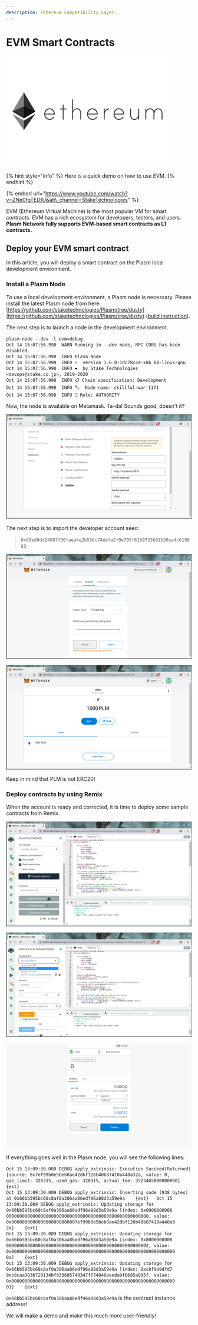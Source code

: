 ```yaml
---
description: Ethereum Compatibility Layer.
---
```


# EVM Smart Contracts

![](../.gitbook/assets/what-is-ethereum-logo-big.o.png)

{% hint style="info" %}
Here is  a quick demo on how to use  EVM.
{% endhint %}

{% embed url="https://www.youtube.com/watch?v=ZNe0fgTEDtU&ab\_channel=StakeTechnologies" %}

EVM \(Ethereum Virtual Machine\) is the most popular VM for smart contracts. EVM has a rich ecosystem for developers, testers, and users. **Plasm Network fully supports EVM-based smart contracts as L1 contracts.**

## Deploy your EVM smart contract

In this article, you will deploy a smart contract on the Plasm local development environment.

### Install a Plasm Node

To use a  local development environment, a Plasm node is necessary. Please install the latest Plasm node from here: [https://github.com/staketechnologies/Plasm/tree/dusty](https://github.com/staketechnologies/Plasm/tree/dusty) \([build instruction](https://github.com/staketechnologies/Plasm/tree/dusty#building-from-source)\).

The next step is to launch a node in the development environment.

```text
plasm-node --dev -l evm=debug
Oct 14 15:07:56.998  WARN Running in --dev mode, RPC CORS has been disabled.    
Oct 14 15:07:56.998  INFO Plasm Node                                                                                           
Oct 14 15:07:56.998  INFO ✌️  version 1.6.0-1dc78cce-x86_64-linux-gnu    
Oct 14 15:07:56.998  INFO ❤️  by Stake Technologies <devops@stake.co.jp>, 2019-2020    
Oct 14 15:07:56.998  INFO 📋 Chain specification: Development     
Oct 14 15:07:56.998  INFO 🏷  Node name: skillful-war-1171    
Oct 14 15:07:56.998  INFO 👤 Role: AUTHORITY
```

Now, the node is available on Metamask. Ta-da! Sounds good, doesn't it?

![Plasm development node. Metamask connection settings.](../.gitbook/assets/network_connection.png)

The next step is to import the developer account seed:

> `0x60ed0dd24087f00faea4e2b556c74ebfa2f0e705f8169733b01530ce4c619883`

![Import developer account seed.](../.gitbook/assets/import_dev_account.png)

![Imported account balance.](../.gitbook/assets/account_imported.png)

Keep in mind that PLM is not ERC20! 

### Deploy contracts by using Remix

When the account is ready and corrected, it is time to deploy some sample contracts from Remix.

![Use Remix demo contract.](../.gitbook/assets/remix_demo.png)

![Change deployment environment to Metamask injected web3 instance.](../.gitbook/assets/change_env.png)

![Push &quot;deploy&quot; and approve transaction on Metamask.](../.gitbook/assets/deploy%20%281%29.png)

If everything goes well in the Plasm node, you will see the following lines:

```text
Oct 15 13:09:30.009 DEBUG apply_extrinsic: Execution Succeed(Returned) [source: 0x7ef99b0e5beb8ae42dbf126b40b87410a440a32a, value: 0, gas_limit: 320315, used_gas: 320315, actual_fee: 3523465000000000]    {ext}                                             
Oct 15 13:09:30.009 DEBUG apply_extrinsic: Inserting code (938 bytes) at 0x66bb595bc60c8af0a306aa86edf96a88d3a59e9a    {ext}   Oct 15 13:09:30.009 DEBUG apply_extrinsic: Updating storage for 0x66bb595bc60c8af0a306aa86edf96a88d3a59e9a [index: 0x0000000000
000000000000000000000000000000000000000000000000000000, value: 0x0000000000000000000000007ef99b0e5beb8ae42dbf126b40b87410a440a3
2a]    {ext}                                                                                                                   
Oct 15 13:09:30.009 DEBUG apply_extrinsic: Updating storage for 0x66bb595bc60c8af0a306aa86edf96a88d3a59e9a [index: 0x0000000000
000000000000000000000000000000000000000000000000000002, value: 0x00000000000000000000000000000000000000000000000000000000000000
0a]    {ext}
Oct 15 13:09:30.009 DEBUG apply_extrinsic: Updating storage for 0x66bb595bc60c8af0a306aa86edf96a88d3a59e9a [index: 0xc8f9a9dfd7
9ec8caa983b729134bf933685749347f774048aeeda9f0685a095f, value: 0x00000000000000000000000000000000000000000000000000000000000000
01]    {ext}
```

 `0x66bb595bc60c8af0a306aa86edf96a88d3a59e9a` is the contract instance address!

We will make a demo and make this much more user-friendly!

